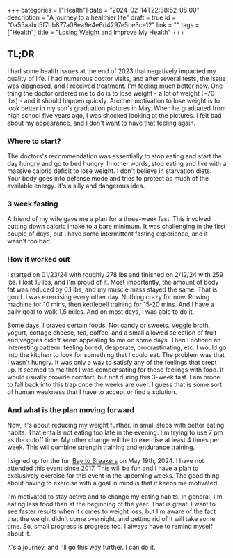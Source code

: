 +++
categories = ["Health"]
date = "2024-02-14T22:38:52-08:00"
description = "A journey to a healthier life"
draft = true
id = "0a55aabd5f7bb877a08ea9e4e6d4297e5ce3ce12"
link = ""
tags = ["Health"]
title = "Losing Weight and Improve My Health"
+++

<!--more-->

## TL;DR

I had some health issues at the end of 2023 that negatively impacted my quality of life. I had numerous doctor visits, and after several tests, the issue was diagnosed, and I received treatment. I'm feeling much better now. One thing the doctor ordered me to do is to lose weight - a lot of weight (~70 lbs) - and it should happen quickly. Another motivation to lose weight is to look better in my son's graduation pictures in May. When he graduated from high school five years ago, I was shocked looking at the pictures. I felt bad about my appearance, and I don't want to have that feeling again.

### Where to start?

The doctors's recommendation was essentially to stop eating and start the day hungry and go to bed hungry. In other words, stop eating and live with a massive caloric deficit to lose weight. I don't believe in starvation diets. Your body goes into defense mode and tries to protect as much of the available energy. It's a silly and dangerous idea.

### 3 week fasting

A friend of my wife gave me a plan for a three-week fast. This involved cutting down caloric intake to a bare minimum. It was challenging in the first couple of days, but I have some intermittent fasting experience, and it wasn't too bad. 

### How it worked out

I started on 01/23/24 with roughly 278 lbs and finished on 2/12/24 with 259 lbs. I lost 19 lbs, and I'm proud of it. Most importantly, the amount of body fat was reduced by 6.1 lbs, and my muscle mass stayed the same. That is good. I was exercising every other day. Nothing crazy for now. Rowing machine for 10 mins, then kettlebell training for 15-20 mins. And I have a daily goal to walk 1.5 miles. And on most days, I was able to do it.

Some days, I craved certain foods. Not candy or sweets. Veggie broth, yogurt, cottage cheese, tea, coffee, and a small allowed selection of fruit and veggies didn't seem appealing to me on some days. Then I noticed an interesting pattern: feeling bored, desperate, procrastinating, etc. I would go into the kitchen to look for something that I could eat. The problem was that I wasn't hungry. It was only a way to satisfy any of the feelings that crept up. It seemed to me that I was compensating for those feelings with food. It would usually provide comfort, but not during this 3-week fast. I am prone to fall back into this trap once the weeks are over. I guess that is some sort of human weakness that I have to accept or find a solution.

### And what is the plan moving forward

Now, it's about reducing my weight further. In small steps with better eating habits. That entails not eating too late in the evening. I'm trying to use 7 pm as the cutoff time. My other change will be to exercise at least 4 times per week. This will combine strength training and endurance training.

I signed up for the fun [Bay to Breakers](https://baytobreakers.com) on May 19th, 2024. I have not attended this event since 2017. This will be fun and I have a plan to exclusively exercise for this event in the upcoming weeks. The good thing about having to exercise with a goal in mind is that it keeps me motivated.

I'm motivated to stay active and to change my eating habits. In general, I'm eating less food than at the beginning of the year. That is great. I want to see faster results when it comes to weight loss, but I'm aware of the fact that the weight didn't come overnight, and getting rid of it will take some time. So, small progress is progress too. I always have to remind myself about it.

It's a journey, and I'll go this way further. I can do it.